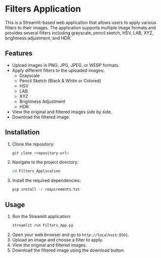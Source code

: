 # Filters Application

This is a Streamlit-based web application that allows users to apply various filters to their images. The application supports multiple image formats and provides several filters including grayscale, pencil sketch, HSV, LAB, XYZ, brightness adjustment, and HDR.

## Features

- Upload images in PNG, JPG, JPEG, or WEBP formats.
- Apply different filters to the uploaded images:
  - Grayscale
  - Pencil Sketch (Black & White or Colored)
  - HSV
  - LAB
  - XYZ
  - Brightness Adjustment
  - HDR
- View the original and filtered images side by side.
- Download the filtered image.

## Installation

1. Clone the repository:
    ```sh
    git clone <repository-url>
    ```
2. Navigate to the project directory:
    ```sh
    cd Filters_Application
    ```
3. Install the required dependencies:
    ```sh
    pip install -r requirements.txt
    ```

## Usage

1. Run the Streamlit application:
    ```sh
    streamlit run Filters_App.py
    ```
2. Open your web browser and go to `http://localhost:8501`.
3. Upload an image and choose a filter to apply.
4. View the original and filtered images.
5. Download the filtered image using the download button.

